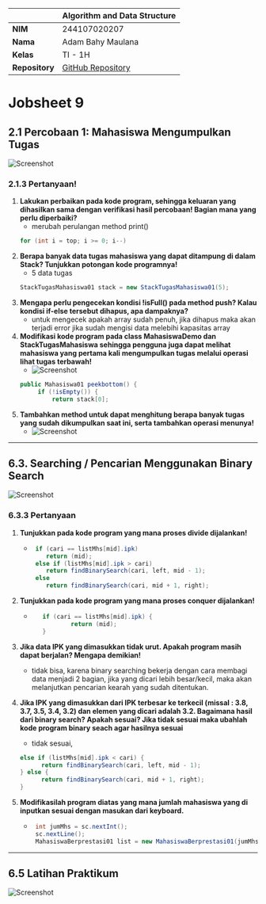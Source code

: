 |                | Algorithm and Data Structure                                                  |
| -------------- | ----------------------------------------------------------------------------- |
| **NIM**        | 244107020207                                                                  |
| **Nama**       | Adam Bahy Maulana                                                             |
| **Kelas**      | TI - 1H                                                                       |
| **Repository** | [GitHub Repository](https://github.com/adambahyn/01_AdamBahyMaulana_PRAKALSD) |

# Jobsheet 9

## 2.1 Percobaan 1: Mahasiswa Mengumpulkan Tugas

![Screenshot](1.png)

### **2.1.3 Pertanyaan!**

1. **Lakukan perbaikan pada kode program, sehingga keluaran yang dihasilkan sama dengan verifikasi hasil percobaan! Bagian mana yang perlu diperbaiki?**
   - merubah perulangan method print()
   ```java
   for (int i = top; i >= 0; i--)
   ```
2. **Berapa banyak data tugas mahasiswa yang dapat ditampung di dalam Stack? Tunjukkan potongan kode programnya!**
   - 5 data tugas
   ```java
   StackTugasMahasiswa01 stack = new StackTugasMahasiswa01(5);
   ```
3. **Mengapa perlu pengecekan kondisi !isFull() pada method push? Kalau kondisi if-else tersebut dihapus, apa dampaknya?**
   - untuk mengecek apakah array sudah penuh, jika dihapus maka akan terjadi error jika sudah mengisi data melebihi kapasitas array
4. **Modifikasi kode program pada class MahasiswaDemo dan StackTugasMahasiswa sehingga pengguna juga dapat melihat mahasiswa yang pertama kali mengumpulkan tugas melalui operasi lihat tugas terbawah!**
   - ![Screenshot](2.png)
   ```java
   public Mahasiswa01 peekbottom() {
        if (!isEmpty()) {
            return stack[0];
   ```
5. **Tambahkan method untuk dapat menghitung berapa banyak tugas yang sudah dikumpulkan saat ini, serta tambahkan operasi menunya!**
   - ![Screenshot](3.png)



---

## 6.3. Searching / Pencarian Menggunakan Binary Search

![Screenshot](2.png)

### **6.3.3 Pertanyaan**

1. **Tunjukkan pada kode program yang mana proses divide dijalankan!**

   - ```java
      if (cari == listMhs[mid].ipk)
         return (mid);
      else if (listMhs[mid].ipk > cari)
         return findBinarySearch(cari, left, mid - 1);
      else
         return findBinarySearch(cari, mid + 1, right);

     ```

2. **Tunjukkan pada kode program yang mana proses conquer dijalankan!**
   - ```java
        if (cari == listMhs[mid].ipk) {
                return (mid);
        }
     ```
3. **Jika data IPK yang dimasukkan tidak urut. Apakah program masih dapat berjalan? Mengapa demikian!**
   - tidak bisa, karena binary searching bekerja dengan cara membagi data menjadi 2 bagian, jika yang dicari lebih besar/kecil, maka akan melanjutkan pencarian kearah yang sudah ditentukan.
4. **Jika IPK yang dimasukkan dari IPK terbesar ke terkecil (missal : 3.8, 3.7, 3.5, 3.4, 3.2) dan elemen yang dicari adalah 3.2. Bagaimana hasil dari binary search? Apakah sesuai? Jika tidak sesuai maka ubahlah kode program binary seach agar hasilnya sesuai**
   - tidak sesuai,
   ```java
   else if (listMhs[mid].ipk < cari) {
         return findBinarySearch(cari, left, mid - 1);
   } else {
         return findBinarySearch(cari, mid + 1, right);
   }
   ```
5. **Modifikasilah program diatas yang mana jumlah mahasiswa yang di inputkan sesuai dengan masukan dari keyboard.**
   - ```java
      int jumMhs = sc.nextInt();
      sc.nextLine();
      MahasiswaBerprestasi01 list = new MahasiswaBerprestasi01(jumMhs);
     ```

---

## 6.5 Latihan Praktikum

![Screenshot](3.png)

